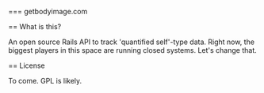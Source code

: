 === getbodyimage.com

== What is this?

An open source Rails API to track 'quantified self'-type data. Right now, the biggest
players in this space are running closed systems. Let's change that.

== License

To come. GPL is likely.
